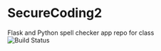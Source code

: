 # SecureCoding2
Flask and Python spell checker app
repo for class <br />
![Build Status](https://www.travis-ci.com/wbd220/SecureCoding2.svg?branch=master)
